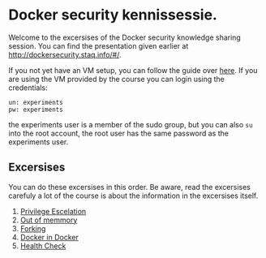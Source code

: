 # Docker security kennissessie.

Welcome to the excersises of the Docker security knowledge sharing session. You can find the presentation given earlier at http://dockersecurity.staq.info/#/. 

If you not yet have an VM setup, you can follow the guide over [here](./VM.md). If you are using the VM provided by the course you can login using the credentials: 

```
un: experiments
pw: experiments
```

the experiments user is a member of the sudo group, but you can also `su` into the root account, the root user has the same password as the experiments user. 

## Excersises

You can do these excersises in this order. Be aware, read the excersises carefuly a lot of the course is about the information in the excersises itself. 

1. [Privilege Escelation](./PrivilegeEscalation.md) 
2. [Out of memmory ](./OOM.md) 
3. [Forking ](./ForkBomb.md) 
4. [Docker in Docker](./docker-in-docker.md) 
5. [Health Check](./health-check.md) 
